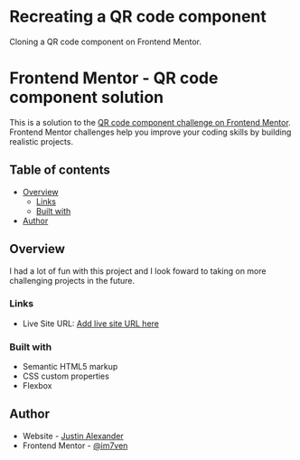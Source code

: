 # Recreating a QR code component

Cloning a QR code component on Frontend Mentor.

# Frontend Mentor - QR code component solution

This is a solution to the [QR code component challenge on Frontend Mentor](https://www.frontendmentor.io/challenges/qr-code-component-iux_sIO_H). Frontend Mentor challenges help you improve your coding skills by building realistic projects.

## Table of contents

- [Overview](#overview)
  - [Links](#links)
  - [Built with](#built-with)
- [Author](#author)

## Overview

I had a lot of fun with this project and I look foward to taking on more challenging projects in the future.

### Links

- Live Site URL: [Add live site URL here](https://www.im7ven.github.io)

### Built with

- Semantic HTML5 markup
- CSS custom properties
- Flexbox

## Author

- Website - [Justin Alexander](https://www.im7ven.github.io)
- Frontend Mentor - [@im7ven](https://www.frontendmentor.io/profile/im7ven)

